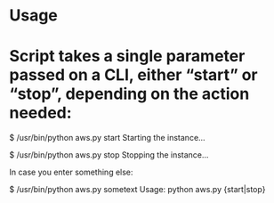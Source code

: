 # Usage
# Script takes a single parameter passed on a CLI, either “start” or “stop”, depending on the action needed:

$ /usr/bin/python aws.py start
Starting the instance...

$ /usr/bin/python aws.py stop
Stopping the instance...

In case you enter something else:

$ /usr/bin/python aws.py sometext
Usage: python aws.py {start|stop}
